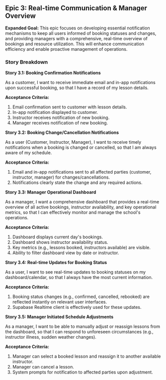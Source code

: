 
## Epic 3: Real-time Communication & Manager Overview

**Expanded Goal:** This epic focuses on developing essential notification mechanisms to keep all users informed of booking statuses and changes, and providing managers with a comprehensive, real-time overview of bookings and resource utilization. This will enhance communication efficiency and enable proactive management of operations.

### Story Breakdown

**Story 3.1: Booking Confirmation Notifications**

As a customer, I want to receive immediate email and in-app notifications upon successful booking, so that I have a record of my lesson details.

**Acceptance Criteria:**
1.  Email confirmation sent to customer with lesson details.
2.  In-app notification displayed to customer.
3.  Instructor receives notification of new booking.
4.  Manager receives notification of new booking.

**Story 3.2: Booking Change/Cancellation Notifications**

As a user (Customer, Instructor, Manager), I want to receive timely notifications when a booking is changed or cancelled, so that I am always aware of my schedule.

**Acceptance Criteria:**
1.  Email and in-app notifications sent to all affected parties (customer, instructor, manager) for changes/cancellations.
2.  Notifications clearly state the change and any required actions.

**Story 3.3: Manager Operational Dashboard**

As a manager, I want a comprehensive dashboard that provides a real-time overview of all active bookings, instructor availability, and key operational metrics, so that I can effectively monitor and manage the school's operations.

**Acceptance Criteria:**
1.  Dashboard displays current day's bookings.
2.  Dashboard shows instructor availability status.
3.  Key metrics (e.g., lessons booked, instructors available) are visible.
4.  Ability to filter dashboard view by date or instructor.

**Story 3.4: Real-time Updates for Booking Status**

As a user, I want to see real-time updates to booking statuses on my dashboard/calendar, so that I always have the most current information.

**Acceptance Criteria:**
1.  Booking status changes (e.g., confirmed, cancelled, rebooked) are reflected instantly on relevant user interfaces.
2.  Supabase Realtime client is effectively used for these updates.

**Story 3.5: Manager Initiated Schedule Adjustments**

As a manager, I want to be able to manually adjust or reassign lessons from the dashboard, so that I can respond to unforeseen circumstances (e.g., instructor illness, sudden weather changes).

**Acceptance Criteria:**
1.  Manager can select a booked lesson and reassign it to another available instructor.
2.  Manager can cancel a lesson.
3.  System prompts for notification to affected parties upon adjustment.
